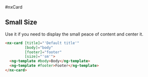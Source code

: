 #nxCard

## Small Size
Use it if you need to display the small peace of content and center it.

```html
<nx-card [title]="'Default title'"
         [body]="body"
         [footer]="footer"
         [size]="'sm'">
  <ng-template #body>Body</ng-template>
  <ng-template #footer>Footer</ng-template>
</nx-card>
```
